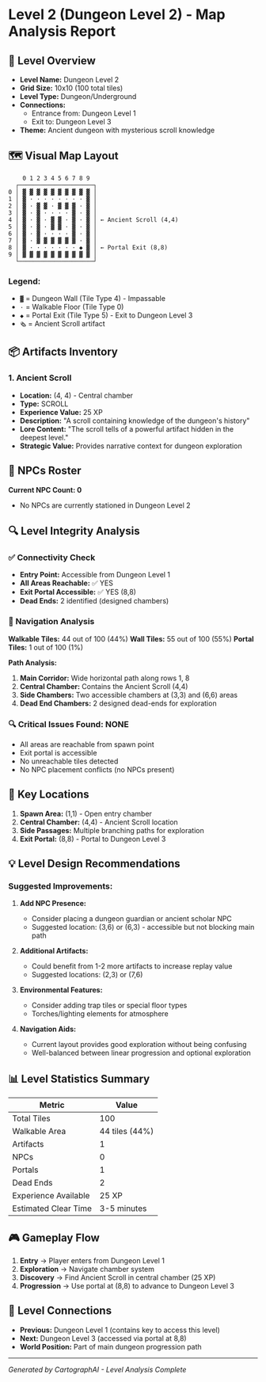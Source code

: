 # Level 2 (Dungeon Level 2) - Map Analysis Report

## 📍 Level Overview
- **Level Name:** Dungeon Level 2
- **Grid Size:** 10x10 (100 total tiles)
- **Level Type:** Dungeon/Underground
- **Connections:** 
  - Entrance from: Dungeon Level 1
  - Exit to: Dungeon Level 3
- **Theme:** Ancient dungeon with mysterious scroll knowledge

## 🗺️ Visual Map Layout

```
    0 1 2 3 4 5 6 7 8 9
  ┌─────────────────────┐
0 │ ▓ ▓ ▓ ▓ ▓ ▓ ▓ ▓ ▓ ▓ │
1 │ ▓ · · · · · · · · ▓ │
2 │ ▓ · ▓ ▓ · ▓ ▓ ▓ · ▓ │
3 │ ▓ · ▓ · · · · ▓ · ▓ │
4 │ ▓ · ▓ · ▓ ▓ · ▓ · ▓ │ ← Ancient Scroll (4,4)
5 │ ▓ · ▓ · ▓ ▓ · ▓ · ▓ │
6 │ ▓ · ▓ · · · · ▓ · ▓ │
7 │ ▓ · ▓ ▓ ▓ ▓ ▓ ▓ · ▓ │
8 │ ▓ · · · · · · · ◆ ▓ │ ← Portal Exit (8,8)
9 │ ▓ ▓ ▓ ▓ ▓ ▓ ▓ ▓ ▓ ▓ │
  └─────────────────────┘
```

### Legend:
- `▓` = Dungeon Wall (Tile Type 4) - Impassable
- `·` = Walkable Floor (Tile Type 0)
- `◆` = Portal Exit (Tile Type 5) - Exit to Dungeon Level 3
- `🗞️` = Ancient Scroll artifact

## 📦 Artifacts Inventory

### 1. Ancient Scroll
- **Location:** (4, 4) - Central chamber
- **Type:** SCROLL
- **Experience Value:** 25 XP
- **Description:** "A scroll containing knowledge of the dungeon's history"
- **Lore Content:** "The scroll tells of a powerful artifact hidden in the deepest level."
- **Strategic Value:** Provides narrative context for dungeon exploration

## 👥 NPCs Roster

**Current NPC Count: 0**
- No NPCs are currently stationed in Dungeon Level 2

## 🔍 Level Integrity Analysis

### ✅ Connectivity Check
- **Entry Point:** Accessible from Dungeon Level 1
- **All Areas Reachable:** ✅ YES
- **Exit Portal Accessible:** ✅ YES (8,8)
- **Dead Ends:** 2 identified (designed chambers)

### 🚦 Navigation Analysis

**Walkable Tiles:** 44 out of 100 (44%)
**Wall Tiles:** 55 out of 100 (55%) 
**Portal Tiles:** 1 out of 100 (1%)

**Path Analysis:**
1. **Main Corridor:** Wide horizontal path along rows 1, 8
2. **Central Chamber:** Contains the Ancient Scroll (4,4)
3. **Side Chambers:** Two accessible chambers at (3,3) and (6,6) areas
4. **Dead End Chambers:** 2 designed dead-ends for exploration

### 🔍 Critical Issues Found: NONE
- All areas are reachable from spawn point
- Exit portal is accessible
- No unreachable tiles detected
- No NPC placement conflicts (no NPCs present)

## 🎯 Key Locations

1. **Spawn Area:** (1,1) - Open entry chamber
2. **Central Chamber:** (4,4) - Ancient Scroll location
3. **Side Passages:** Multiple branching paths for exploration  
4. **Exit Portal:** (8,8) - Portal to Dungeon Level 3

## 💡 Level Design Recommendations

### Suggested Improvements:

1. **Add NPC Presence:**
   - Consider placing a dungeon guardian or ancient scholar NPC
   - Suggested location: (3,6) or (6,3) - accessible but not blocking main path

2. **Additional Artifacts:**
   - Could benefit from 1-2 more artifacts to increase replay value
   - Suggested locations: (2,3) or (7,6)

3. **Environmental Features:**
   - Consider adding trap tiles or special floor types
   - Torches/lighting elements for atmosphere

4. **Navigation Aids:**
   - Current layout provides good exploration without being confusing
   - Well-balanced between linear progression and optional exploration

## 📊 Level Statistics Summary

| Metric | Value |
|--------|-------|
| Total Tiles | 100 |
| Walkable Area | 44 tiles (44%) |
| Artifacts | 1 |
| NPCs | 0 |
| Portals | 1 |
| Dead Ends | 2 |
| Experience Available | 25 XP |
| Estimated Clear Time | 3-5 minutes |

## 🎮 Gameplay Flow

1. **Entry** → Player enters from Dungeon Level 1
2. **Exploration** → Navigate chamber system
3. **Discovery** → Find Ancient Scroll in central chamber (25 XP)
4. **Progression** → Use portal at (8,8) to advance to Dungeon Level 3

## 🔗 Level Connections

- **Previous:** Dungeon Level 1 (contains key to access this level)
- **Next:** Dungeon Level 3 (accessed via portal at 8,8)
- **World Position:** Part of main dungeon progression path

---

*Generated by CartographAI - Level Analysis Complete*